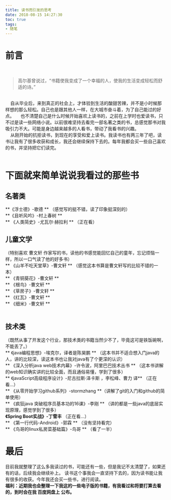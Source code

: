 ```yaml
---
title: 读书而引发的思考
date: 2018-08-15 14:27:30
toc: true
tags:
- 随笔
---
```


# 前言
&nbsp;&nbsp;&nbsp;
> 高尔基曾说过，“书籍使我变成了一个幸福的人，使我的生活变成轻松而舒适的诗。”  
  
<br/><!--more--> 
&nbsp;&nbsp;&nbsp;
自从毕业后，来到真正的社会上，才体验到生活的酸甜苦辣，并不是小时候那样想的那么轻松。自己也是跟其他人一样，在大城市奋斗着，为了自己能过的好点。 
&nbsp;&nbsp;&nbsp;
也不清楚自己是什么时候开始喜欢上读书的，之前在上学时也爱读书，只不过是读一些网络小说。以前很难坚持去看完一部名著之类的书，总感觉那书对我吸引力不大。可能是身边越来越多的人看书，带动了我看书的兴趣。  
&nbsp;&nbsp;&nbsp;
从刚开始的抗拒读书，到现在的享受和爱上读书。我读书也有两三年了吧，读书让我有了很多收获和成长，我还会继续保持下去的。每年我都会买一些自己喜欢的书，并坚持把它们读完。  
<br/>
# 下面就来简单说说我看过的那些书  
## 名著类  
**《浮士德》-歌德 ** （感觉写的挺不错，读了印象挺深刻的）  
**《且听风吟》-村上春树 **  
** 《人类简史》-尤瓦尔·赫拉利 ** （正在看）
<br/>
## 儿童文学  
（特别喜欢 曹文轩 作家写的书，读他的书感觉能回忆自己的童年，忘记烦恼一样，所以一口气读了他的好多书）  <br/>
** 《山羊不吃天堂草》-曹文轩 ** （感觉这本书算是曹文轩写的比较不错的一本）  
** 《青铜葵花》-曹文轩 **  
** 《根鸟》-曹文轩 **  
** 《草房子》-曹文轩 **  
** 《红瓦》-曹文轩 **  
** 《细米》-曹文轩 **  
<br/>  
## 技术类  
（既然从事了开发这个行业，那技术类的书籍当然少不了，毕竟这可是铁饭碗啊，不能丢了。）  <br/>
** 《java编程思想》-埃克尔，译者是陈昊鹏 ** （这本书并不适合想入门java的人，讲的比较深，读这本书也让我对java有了个更深的认识）  
** 《深入分析java web技术内幕》-许令波，阿里巴巴技术丛书 ** （这本书讲解的web知识确实讲的比较全面，而且通俗易懂，学到了很多）  
** 《javaScript高级程序设计》-尼古拉斯·泽卡斯 ，李松峰、曹力 译** （正在看...）  
** 《从零开始学习github系列》-stormzhang **（讲解了git的入门和github的简单使用）  
** 《疯狂java 突破程序员基本功的16课》-李刚 ** （讲的都是一些java的底层实现原理，感觉学到了很多）   
**《Spring Boot实战》-丁雪丰** （正在看...）  
** 《第一行代码-Android》-郭霖 ** （没有坚持看完）  
** 《鸟哥的linux私房菜基础篇》-鸟哥 **  （看了一半） 
<br/>
# 最后  
目前我就整理了这么多我读过的书，可能还有一些，但是我记不太清楚了，如果还有的话，后续我会继续补上。
读书这个事我会一直坚持下去的，因为读书能让我有很多的收获。今年我还会买一些书，进行阅读。  
**福利：近期我也会整理一下我这的一些电子版的书籍，有我看过和将要打算去看的，到时会在我 百度网盘上 公布。**


 